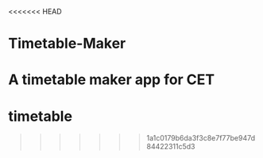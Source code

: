 <<<<<<< HEAD
# Timetable-Maker
A timetable maker app for CET
=======
# timetable

>>>>>>> 1a1c0179b6da3f3c8e7f77be947d84422311c5d3
